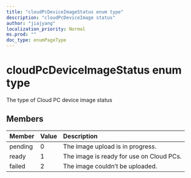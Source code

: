 ```yaml
---
title: "cloudPcDeviceImageStatus enum type"
description: "cloudPcDeviceImage status"
author: "jiajyang"
localization_priority: Normal
ms.prod: ""
doc_type: enumPageType
---
```


# cloudPcDeviceImageStatus enum type

The type of Cloud PC device image status

## Members

|Member|Value|Description|
|:---|:---|:---|
|pending|0|The image upload is in progress.|
|ready|1|The image is ready for use on Cloud PCs.|
|failed|2|The image couldn’t be uploaded. |
